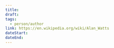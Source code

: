 ```yaml
---
title: 
draft: 
tags:
  - person/author
link: https://en.wikipedia.org/wiki/Alan_Watts
dateStart: 
dateEnd:
---
```

